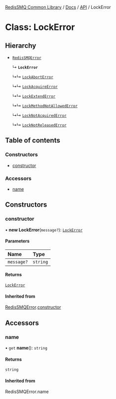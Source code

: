 [RedisSMQ Common Library](../../../README.md) / [Docs](../../README.md) / [API](../README.md) / LockError

# Class: LockError

## Hierarchy

- [`RedisSMQError`](RedisSMQError.md)

  ↳ **`LockError`**

  ↳↳ [`LockAbortError`](LockAbortError.md)

  ↳↳ [`LockAcquireError`](LockAcquireError.md)

  ↳↳ [`LockExtendError`](LockExtendError.md)

  ↳↳ [`LockMethodNotAllowedError`](LockMethodNotAllowedError.md)

  ↳↳ [`LockNotAcquiredError`](LockNotAcquiredError.md)

  ↳↳ [`LockNotReleasedError`](LockNotReleasedError.md)

## Table of contents

### Constructors

- [constructor](LockError.md#constructor)

### Accessors

- [name](LockError.md#name)

## Constructors

### constructor

• **new LockError**(`message?`): [`LockError`](LockError.md)

#### Parameters

| Name | Type |
| :------ | :------ |
| `message?` | `string` |

#### Returns

[`LockError`](LockError.md)

#### Inherited from

[RedisSMQError](RedisSMQError.md).[constructor](RedisSMQError.md#constructor)

## Accessors

### name

• `get` **name**(): `string`

#### Returns

`string`

#### Inherited from

RedisSMQError.name
